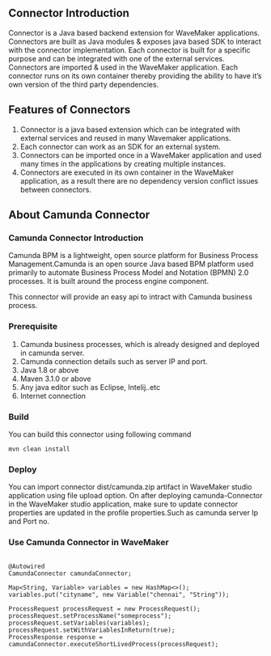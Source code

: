## Connector Introduction

Connector is a Java based backend extension for WaveMaker applications. Connectors are built as Java modules & exposes java based SDK to interact with the connector implementation.
Each connector is built for a specific purpose and can be integrated with one of the external services. Connectors are imported & used in the WaveMaker application. Each connector runs on its own container thereby providing the ability to have it’s own version of the third party dependencies.

## Features of Connectors

1. Connector is a java based extension which can be integrated with external services and reused in many Wavemaker applications.
1. Each connector can work as an SDK for an external system.
1. Connectors can be imported once in a WaveMaker application and used many times in the applications by creating multiple instances.
1. Connectors are executed in its own container in the WaveMaker application, as a result there are no dependency version conflict issues between connectors.

## About Camunda Connector

### Camunda Connector Introduction
Camunda BPM is a lightweight, open source platform for Business Process Management.Camunda is an open source Java based BPM platform used primarily to automate Business Process Model and Notation (BPMN) 2.0 processes. It is built around the process engine
component.

This connector will provide an easy api to intract with Camunda business process.

### Prerequisite

1. Camunda business processes, which is already designed and deployed in camunda server.
1. Camunda connection details such as server IP and port.
1. Java 1.8 or above
1. Maven 3.1.0 or above
1. Any java editor such as Eclipse, Intelij..etc
1. Internet connection


### Build
You can build this connector using following command
```
mvn clean install
```

### Deploy
You can import connector dist/camunda.zip artifact in WaveMaker studio application using file upload option.
On after deploying camunda-Connector in the WaveMaker studio application, make sure to update connector properties are updated in the profile properties.Such as camunda server Ip and Port no.

### Use Camunda Connector in WaveMaker

```

@Autowired
CamundaConnector camundaConnector;

Map<String, Variable> variables = new HashMap<>();
variables.put("cityname", new Variable("chennai", "String"));

ProcessRequest processRequest = new ProcessRequest();
processRequest.setProcessName("someprocess");
processRequest.setVariables(variables);
processRequest.setWithVariablesInReturn(true);
ProcessResponse response = camundaConnector.executeShortLivedProcess(processRequest);

```









